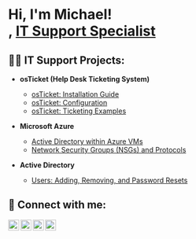 <h1>Hi, I'm Michael! <br/>, <a href="https://www.linkedin.com/in/mykeclouds/">IT Support Specialist</a></h1>

<h2>👨‍💻 IT Support Projects:</h2>

- <b>osTicket (Help Desk Ticketing System)</b>
  - [osTicket: Installation Guide](https://github.com/mycmyketech/osticket-install)
  - [osTicket: Configuration](https://github.com/mycmiketech/config)
  - [osTicket: Ticketing Examples](https://github.com/mycmiketech/ticketing)

- <b>Microsoft Azure</b>
  - [Active Directory within Azure VMs](https://github.com/mycmiketech/configure-ad)
  - [Network Security Groups (NSGs) and Protocols](https://github.com/mycmiketech/azure-network-protocols)

- <b>Active Directory</b>
  - [Users: Adding, Removing, and Password Resets](https://github.com/mycmiketech/AD-UserLab)

<!--
<h2>👨‍💻 Software Development Projects:</h2>

- <b>Data Structures and Algorithms Practice (AlgoExpert)</b>
  - Title](LInk)
- <b>Python</b>
  - [Title](Link)

 <h2>👨‍💻 Ceritifactions</h2>

- <b>CompTIA Security+ (Coming Soon)</b>
- <b>CompTIA Network+ ([N+](https://imgur.com/a/SaA1CAF))</b>
- <b>CompTIA A+ ([[A+](https://imgur.com/a/TKvtaE1)]</b>

<h2>📺 Popular YouTube Videos</h2>

- [How to Create a KeyLogger (C#)](https://www.youtube.com/watch?v=N-L9hklSlNk)
- [Ransomware Demonstration (C#)](https://www.youtube.com/watch?v=OfvdQeh79s0)
- [Is WGU Legit?](https://www.youtube.com/watch?v=E2MwRWxDBkA)

-->

<h2> 🤳 Connect with me:</h2>

[<img align="left" alt="MycMikeTech | YouTube" width="22px" src="https://cdn.jsdelivr.net/npm/simple-icons@v3/icons/youtube.svg" />][youtube]
[<img align="left" alt="MycMikeTech | Twitter" width="22px" src="https://cdn.jsdelivr.net/npm/simple-icons@v3/icons/twitter.svg" />][twitter]
[<img align="left" alt="MycMikeTech | LinkedIn" width="22px" src="https://cdn.jsdelivr.net/npm/simple-icons@v3/icons/linkedin.svg" />][linkedin]
[<img align="left" alt="MycMikeTech | Instagram" width="22px" src="https://cdn.jsdelivr.net/npm/simple-icons@v3/icons/instagram.svg" />][instagram]

[twitter]: https://twitter.com/mycmiketech
[youtube]: https://www.youtube.com/c/mycmiketech
[instagram]: https://www.instagram.com/mycmiketech
[linkedin]: https://linkedin.com/in/mycmiketech


<!--
**mycmyketech/mycmyketech** is a ✨ _special_ ✨ repository because its `README.md` (this file) appears on your GitHub profile.

Here are some ideas to get you started:

- 🔭 I’m currently working on ...
- 🌱 I’m currently learning ...
- 👯 I’m looking to collaborate on ...
- 🤔 I’m looking for help with ...
- 💬 Ask me about ...
- 📫 How to reach me: ...
- 😄 Pronouns: ...
- ⚡ Fun fact: ...
-->
